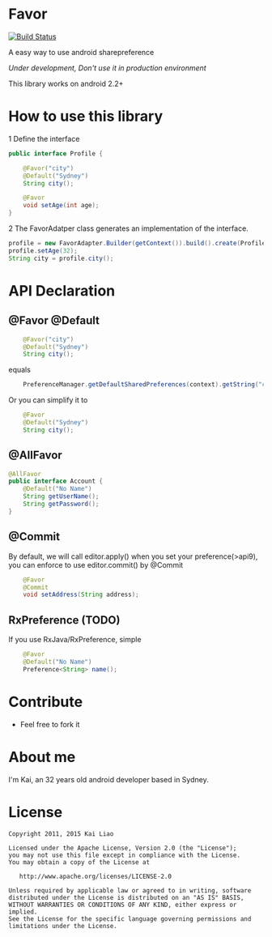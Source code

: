 Favor
=======
[![Build Status](https://travis-ci.org/soarcn/Favor.svg)](https://travis-ci.org/soarcn/Favor)

A easy way to use android sharepreference

*Under development, Don't use it in production environment*

This library works on android 2.2+

How to use this library
======

1 Define the interface

```java 
public interface Profile {

    @Favor("city")
    @Default("Sydney")
    String city();

    @Favor
    void setAge(int age);
}
```

2 The FavorAdatper class generates an implementation of the interface.

```java 
profile = new FavorAdapter.Builder(getContext()).build().create(Profile.class);
profile.setAge(32);
String city = profile.city();
```

API Declaration
======

@Favor @Default
-----

```java
    @Favor("city")
    @Default("Sydney")
    String city();
```

equals

```java
    PreferenceManager.getDefaultSharedPreferences(context).getString("city","Sydney");
```

Or you can simplify it to

```java
    @Favor
    @Default("Sydney")
    String city();
```

@AllFavor
-----

```java
@AllFavor
public interface Account {
    @Default("No Name")
    String getUserName();
    String getPassword();
}
```

@Commit
------

By default, we will call editor.apply() when you set your preference(>api9), you can enforce to use editor.commit() by @Commit

```java
    @Favor
    @Commit
    void setAddress(String address);
```
    
RxPreference (TODO)
------
    
If you use RxJava/RxPreference, simple

```java
    @Favor
    @Default("No Name")
    Preference<String> name();
```    




Contribute
=======

- Feel free to fork it

About me
=======

I'm Kai, an 32 years old android developer based in Sydney.


License
=======

    Copyright 2011, 2015 Kai Liao

    Licensed under the Apache License, Version 2.0 (the "License");
    you may not use this file except in compliance with the License.
    You may obtain a copy of the License at

       http://www.apache.org/licenses/LICENSE-2.0

    Unless required by applicable law or agreed to in writing, software
    distributed under the License is distributed on an "AS IS" BASIS,
    WITHOUT WARRANTIES OR CONDITIONS OF ANY KIND, either express or implied.
    See the License for the specific language governing permissions and
    limitations under the License.

